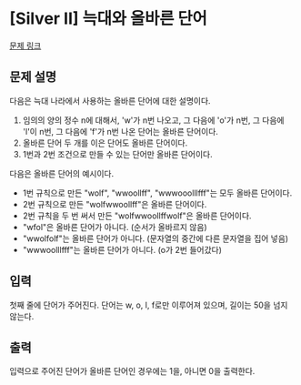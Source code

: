 # [Silver II] 늑대와 올바른 단어

[문제 링크](https://www.acmicpc.net/problem/13022) 

## 문제 설명

<p>다음은 늑대 나라에서 사용하는 올바른 단어에 대한 설명이다.</p>

<ol>
	<li>임의의 양의 정수 n에 대해서, 'w'가 n번 나오고, 그 다음에 'o'가 n번, 그 다음에 'l'이 n번, 그 다음에 'f'가 n번 나온 단어는 올바른 단어이다.</li>
	<li>올바른 단어 두 개를 이은 단어도 올바른 단어이다.</li>
	<li>1번과 2번 조건으로 만들 수 있는 단어만 올바른 단어이다.</li>
</ol>

<p>다음은 올바른 단어의 예시이다.</p>

<ul>
	<li>1번 규칙으로 만든 "wolf", "wwoollff", "wwwooolllfff"는 모두 올바른 단어이다.</li>
	<li>2번 규칙으로 만든 "wolfwwoollff"은 올바른 단어이다.</li>
	<li>2번 규칙을 두 번 써서 만든 "wolfwwoollffwolf"은 올바른 단어이다.</li>
	<li>"wfol"은 올바른 단어가 아니다. (순서가 올바르지 않음)</li>
	<li>"wwolfolf"는 올바른 단어가 아니다. (문자열의 중간에 다른 문자열을 집어 넣음)</li>
	<li>"wwwoolllfff"는 올바른 단어가 아니다. (o가 2번 들어갔다)</li>
</ul>

## 입력 

 <p>첫째 줄에 단어가 주어진다. 단어는 w, o, l, f로만 이루어져 있으며, 길이는 50을 넘지 않는다.</p>

## 출력 

 <p>입력으로 주어진 단어가 올바른 단어인 경우에는 1을, 아니면 0을 출력한다.</p>

